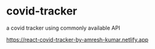 # covid-tracker
a covid tracker using commonly available API

https://react-covid-tracker-by-amresh-kumar.netlify.app
